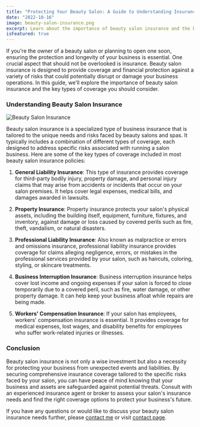 ```yaml
---
title: "Protecting Your Beauty Salon: A Guide to Understanding Insurance"
date: "2022-10-16"
image: beauty-salon-insurance.png
excerpt: Learn about the importance of beauty salon insurance and the key types of coverage to consider for your business.
isFeatured: true
---
```


If you're the owner of a beauty salon or planning to open one soon, ensuring the protection and longevity of your business is essential. One crucial aspect that should not be overlooked is insurance. Beauty salon insurance is designed to provide coverage and financial protection against a variety of risks that could potentially disrupt or damage your business operations. In this guide, we'll explore the importance of beauty salon insurance and the key types of coverage you should consider.

### Understanding Beauty Salon Insurance

![Beauty Salon Insurance](beauty-salon-insurance.png "Beauty Salon Insurance")

Beauty salon insurance is a specialized type of business insurance that is tailored to the unique needs and risks faced by beauty salons and spas. It typically includes a combination of different types of coverage, each designed to address specific risks associated with running a salon business. Here are some of the key types of coverage included in most beauty salon insurance policies:

1. **General Liability Insurance**: This type of insurance provides coverage for third-party bodily injury, property damage, and personal injury claims that may arise from accidents or incidents that occur on your salon premises. It helps cover legal expenses, medical bills, and damages awarded in lawsuits.

2. **Property Insurance**: Property insurance protects your salon's physical assets, including the building itself, equipment, furniture, fixtures, and inventory, against damage or loss caused by covered perils such as fire, theft, vandalism, or natural disasters.

3. **Professional Liability Insurance**: Also known as malpractice or errors and omissions insurance, professional liability insurance provides coverage for claims alleging negligence, errors, or mistakes in the professional services provided by your salon, such as haircuts, coloring, styling, or skincare treatments.

4. **Business Interruption Insurance**: Business interruption insurance helps cover lost income and ongoing expenses if your salon is forced to close temporarily due to a covered peril, such as fire, water damage, or other property damage. It can help keep your business afloat while repairs are being made.

5. **Workers' Compensation Insurance**: If your salon has employees, workers' compensation insurance is essential. It provides coverage for medical expenses, lost wages, and disability benefits for employees who suffer work-related injuries or illnesses.

### Conclusion

Beauty salon insurance is not only a wise investment but also a necessity for protecting your business from unexpected events and liabilities. By securing comprehensive insurance coverage tailored to the specific risks faced by your salon, you can have peace of mind knowing that your business and assets are safeguarded against potential threats. Consult with an experienced insurance agent or broker to assess your salon's insurance needs and find the right coverage options to protect your business's future.

If you have any questions or would like to discuss your beauty salon insurance needs further, please [contact me](/contact) or visit [contact page](/contact).
